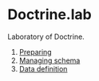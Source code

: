 # Doctrine.lab

Laboratory of Doctrine.

1. [Preparing](doc/preparing.md)
2. [Managing schema](doc/managing_schema.md)
3. [Data definition](doc/data_definition.md)